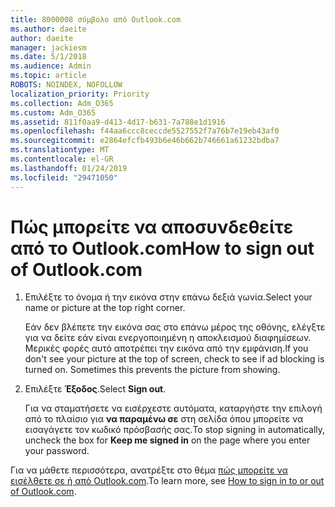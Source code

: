```yaml
---
title: 8000008 σύμβολο από Outlook.com
ms.author: daeite
author: daeite
manager: jackiesm
ms.date: 5/1/2018
ms.audience: Admin
ms.topic: article
ROBOTS: NOINDEX, NOFOLLOW
localization_priority: Priority
ms.collection: Adm_O365
ms.custom: Adm_O365
ms.assetid: 811f0aa9-d413-4d17-b631-7a788e1d1916
ms.openlocfilehash: f44aa6ccc8ceccde5527552f7a76b7e19eb43af0
ms.sourcegitcommit: e2864efcfb493b6e46b662b746661a61232bdba7
ms.translationtype: MT
ms.contentlocale: el-GR
ms.lasthandoff: 01/24/2019
ms.locfileid: "29471050"
---
```

# <a name="how-to-sign-out-of-outlookcom"></a><span data-ttu-id="78c26-102">Πώς μπορείτε να αποσυνδεθείτε από το Outlook.com</span><span class="sxs-lookup"><span data-stu-id="78c26-102">How to sign out of Outlook.com</span></span>

1. <span data-ttu-id="78c26-103">Επιλέξτε το όνομα ή την εικόνα στην επάνω δεξιά γωνία.</span><span class="sxs-lookup"><span data-stu-id="78c26-103">Select your name or picture at the top right corner.</span></span>
    
    <span data-ttu-id="78c26-p101">Εάν δεν βλέπετε την εικόνα σας στο επάνω μέρος της οθόνης, ελέγξτε για να δείτε εάν είναι ενεργοποιημένη η αποκλεισμού διαφημίσεων. Μερικές φορές αυτό αποτρέπει την εικόνα από την εμφάνιση.</span><span class="sxs-lookup"><span data-stu-id="78c26-p101">If you don't see your picture at the top of screen, check to see if ad blocking is turned on. Sometimes this prevents the picture from showing.</span></span>
    
2. <span data-ttu-id="78c26-106">Επιλέξτε **Έξοδος**.</span><span class="sxs-lookup"><span data-stu-id="78c26-106">Select **Sign out**.</span></span> 
    
    <span data-ttu-id="78c26-107">Για να σταματήσετε να εισέρχεστε αυτόματα, καταργήστε την επιλογή από το πλαίσιο για **να παραμένω σε** στη σελίδα όπου μπορείτε να εισαγάγετε τον κωδικό πρόσβασής σας.</span><span class="sxs-lookup"><span data-stu-id="78c26-107">To stop signing in automatically, uncheck the box for **Keep me signed in** on the page where you enter your password.</span></span> 
    
<span data-ttu-id="78c26-108">Για να μάθετε περισσότερα, ανατρέξτε στο θέμα [πώς μπορείτε να εισέλθετε σε ή από Outlook.com](https://go.microsoft.com/fwlink/p/?linkid=873113).</span><span class="sxs-lookup"><span data-stu-id="78c26-108">To learn more, see [How to sign in to or out of Outlook.com](https://go.microsoft.com/fwlink/p/?linkid=873113).</span></span>
  

